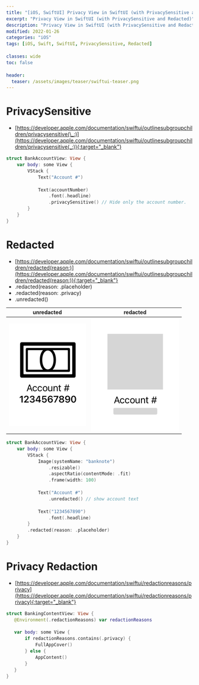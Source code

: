 ```yaml
---
title: "[iOS, SwiftUI] Privacy View in SwiftUI (with PrivacySensitive and Redacted)"
excerpt: "Privacy View in SwiftUI (with PrivacySensitive and Redacted)"
description: "Privacy View in SwiftUI (with PrivacySensitive and Redacted)"
modified: 2022-01-26
categories: "iOS"
tags: [iOS, Swift, SwiftUI, PrivacySensitive, Redacted]

classes: wide
toc: false

header:
  teaser: /assets/images/teaser/swiftui-teaser.png
---
```


# PrivacySensitive
- [https://developer.apple.com/documentation/swiftui/outlinesubgroupchildren/privacysensitive(\_:)](https://developer.apple.com/documentation/swiftui/outlinesubgroupchildren/privacysensitive(_:)){:target="_blank"}

```swift
struct BankAccountView: View {
    var body: some View {
        VStack {
            Text("Account #")

            Text(accountNumber)
                .font(.headline)
                .privacySensitive() // Hide only the account number.
        }
    }
}
```

# Redacted
- [https://developer.apple.com/documentation/swiftui/outlinesubgroupchildren/redacted(reason:)](https://developer.apple.com/documentation/swiftui/outlinesubgroupchildren/redacted(reason:)){:target="_blank"}
- .redacted(reason: .placeholder)
- .redacted(reason: .privacy)
- .unredacted()

|unredacted|redacted|
|-|-|
|![unredacted](/assets/images/post/ios/redacted/unredacted.png)|![redacted](/assets/images/post/ios/redacted/redacted.png)|

```swift
struct BankAccountView: View {
    var body: some View {
        VStack {
            Image(systemName: "banknote")
                .resizable()
                .aspectRatio(contentMode: .fit)
                .frame(width: 100)

            Text("Account #")
                .unredacted() // show account text

            Text("1234567890")
                .font(.headline)
        }
        .redacted(reason: .placeholder)
    }
}
```


# Privacy Redaction
- [https://developer.apple.com/documentation/swiftui/redactionreasons/privacy](https://developer.apple.com/documentation/swiftui/redactionreasons/privacy){:target="_blank"}

```swift
struct BankingContentView: View {
   @Environment(.redactionReasons) var redactionReasons

   var body: some View {
       if redactionReasons.contains(.privacy) {
           FullAppCover()
       } else {
           AppContent()
       }
   }
}
```
